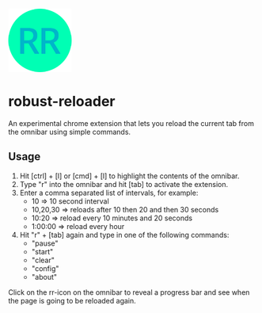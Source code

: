 ![robust-reloader](rr_128.png)
# robust-reloader

An experimental chrome extension that lets you reload the current tab from the omnibar using simple commands.

## Usage

1. Hit [ctrl] + [l] or [cmd] + [l] to highlight the contents of the omnibar.
2. Type "r" into the omnibar and hit [tab] to activate the extension.
3. Enter a comma separated list of intervals, for example:
    - 10 => 10 second interval
    - 10,20,30 => reloads after 10 then 20 and then 30 seconds
    - 10:20 => reload every 10 minutes and 20 seconds
    - 1:00:00 => reload every hour
4. Hit "r" + [tab] again and type in one of the following commands:
    - "pause"
    - "start"
    - "clear"
    - "config"
    - "about"

Click on the rr-icon on the omnibar to reveal a progress bar and see when the page is going to be reloaded again.
